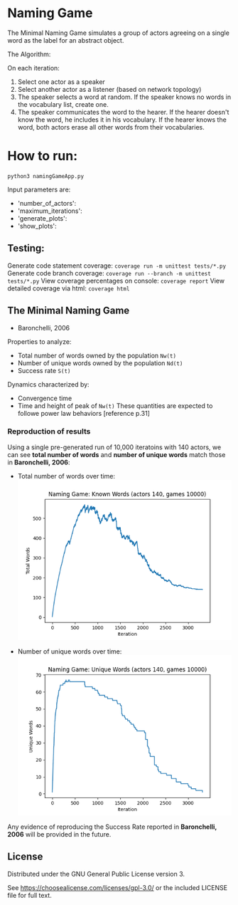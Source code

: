 # Naming Game

The Minimal Naming Game simulates a group of actors agreeing on a single word as the label for an abstract object.

The Algorithm:

On each iteration:
1. Select one actor as a speaker
1. Select another actor as a listener (based on network topology)
1. The speaker selects a word at random. If the speaker knows no words in the vocabulary list, create one.
1. The speaker communicates the word to the hearer.  If the hearer doesn't know the word, he includes it in his vocabulary.  If the hearer knows the word, both actors erase all other words from their vocabularies.

# How to run:
`python3 namingGameApp.py`

Input parameters are:
- 'number_of_actors': 
- 'maximum_iterations': 
- 'generate_plots': 
- 'show_plots': 

## Testing:
Generate code statement coverage:
`coverage run -m unittest tests/*.py`
Generate code branch coverage:
`coverage run --branch -m unittest tests/*.py`
View coverage percentages on console:
`coverage report`
View detailed coverage via html:
`coverage html`

## The Minimal Naming Game
- Baronchelli, 2006

Properties to analyze:
- Total number of words owned by the population `Nw(t)`
- Number of unique words owned by the population `Nd(t)`
- Success rate `S(t)`

Dynamics characterized by:
- Convergence time
- Time and height of peak of `Nw(t)`
These quantities are expected to followe power law behaviors [reference p.31]

### Reproduction of results
Using a single pre-generated run of 10,000 iteratoins with 140 actors, we can see **total number of words** and **number of unique words** match those in **Baronchelli, 2006**:

* Total number of words over time:
![Total number of words-run1689137288](/docs/NamingGameTotalWords-run-1689137288.0891356.json.png)

* Number of unique words over time:
![Number of unique words-run1689137288](/docs/NamingGameUniqueWords-run-1689137288.0891356.json.png)

Any evidence of reproducing the Success Rate reported in **Baronchelli, 2006** will be provided in the future.

## License

Distributed under the GNU General Public License version 3.

See https://choosealicense.com/licenses/gpl-3.0/ or the included LICENSE file for full text.
